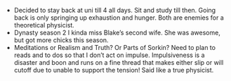 - Decided to stay back at uni till 4 all days. Sit and study till then. Going back is only springing up exhaustion and hunger. Both are enemies for a theoretical physicist.
- Dynasty season 2 I kinda miss Blake’s second wife. She was awesome, but got more chicks this season.
- Meditations or Realism and Truth? Or Parts of Sorkin? Need to plan to reads and to dos so that I don’t act on impulse. Impulsiveness is a disaster and boon and runs on a fine thread that makes either slip or will cutoff due to unable to support the tension! Said like a true physicist.